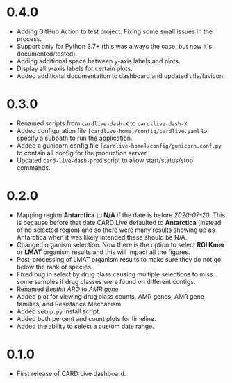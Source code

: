 # 0.4.0

* Adding GitHub Action to test project. Fixing some small issues in the process.
* Support only for Python 3.7+ (this was always the case, but now it's documented/tested).
* Adding additional space between y-axis labels and plots.
* Display all y-axis labels for certain plots.
* Added additional documentation to dashboard and updated title/favicon.

# 0.3.0

* Renamed scripts from `cardlive-dash-X` to `card-live-dash-X`.
* Added configuration file `[cardlive-home]/config/cardlive.yaml` to specify a subpath to run the application.
* Added a gunicorn config file `[cardlive-home]/config/gunicorn.conf.py` to contain all config for the production server.
* Updated `card-live-dash-prod` script to allow start/status/stop commands.

# 0.2.0

* Mapping region **Antarctica** to **N/A** if the date is before *2020-07-20*. This is because before that date CARD:Live defaulted to **Antarctica** (instead of no selected region) and so there were many results showing up as Antarctica when it was likely intended these should be N/A.
* Changed organism selection. Now there is the option to select **RGI Kmer** or **LMAT** organism results and this will impact all the figures.
* Post-processing of LMAT organism results to make sure they do not go below the rank of species.
* Fixed bug in select by drug class causing multiple selections to miss some samples if drug classes were found on different contigs.
* Renamed *Besthit ARO* to *AMR gene*.
* Added plot for viewing drug class counts, AMR genes, AMR gene families, and Resistance Mechanism.
* Added `setup.py` install script.
* Added both percent and count plots for timeline.
* Added the ability to select a custom date range.

# 0.1.0

* First release of CARD:Live dashboard.
